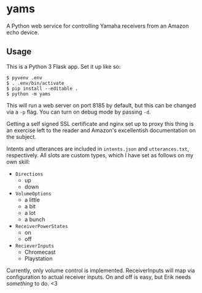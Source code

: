 # yams

A Python web service for controlling Yamaha receivers from an Amazon echo device.

## Usage

This is a Python 3 Flask app. Set it up like so:

```
$ pyvenv .env
$ . .env/bin/activate
$ pip install --editable .
$ python -m yams
```

This will run a web server on port 8185 by default, but this can be
changed via a `-p` flag. You can turn on debug mode by passing `-d`.

Getting a self signed SSL certificate and nginx set up to proxy this thing
is an exercise left to the reader and Amazon's excellentish documentation on
the subject.

Intents and utterances are included in `intents.json` and `utterances.txt`,
respectively. All slots are custom types, which I have set as follows on my
own skill:

* `Directions`
  * up
  * down
* `VolumeOptions`
  * a little
  * a bit
  * a lot
  * a bunch
* `ReceiverPowerStates`
  * on
  * off
* `RecieverInputs`
  * Chromecast
  * Playstation

Currently, only volume control is implemented. ReceiverInputs will map
via configuration to actual receiver inputs. On and off is easy, but Erik
needs _something_ to do. <3

